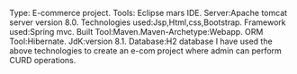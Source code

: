 Type: E-commerce project. 
Tools: Eclipse mars IDE. 
Server:Apache tomcat server version 8.0. 
Technologies used:Jsp,Html,css,Bootstrap. 
Framework used:Spring mvc. 
Built Tool:Maven.Maven-Archetype:Webapp.
ORM Tool:Hibernate. 
JdK:version 8.1. 
Database:H2 database
I have used the above technologies to create an e-com project where admin can perform CURD operations.
